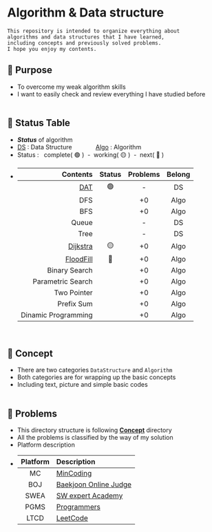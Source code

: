 # Algorithm & Data structure
    This repository is intended to organize everything about 
    algorithms and data structures that I have learned, 
    including concepts and previously solved problems. 
    I hope you enjoy my contents.

## 📌 **Purpose**
- To overcome my weak algorithm skills
- I want to easily check and review everything I have studied before
<br><br>

## 📌 **Status Table**
- ***Status*** of algorithm
- [DS](Concept/DataSturcture) : Data Structure&nbsp;&nbsp;&nbsp;&nbsp;&nbsp;&nbsp;&nbsp;&nbsp;&nbsp;&nbsp;&nbsp;&nbsp;&nbsp;&nbsp;[Algo](Concept/Concept) : Algorithm
- Status : &nbsp;&nbsp;complete( 🟢 )&nbsp;&nbsp;-&nbsp;&nbsp;working( 🟡 )&nbsp;&nbsp;-&nbsp;&nbsp;next( 🔴 )
- 
    |Contents|Status<br>|Problems|Belong|
    |----:|:----:|:----:|:----:|
    |[DAT](Concept/DataSturcture/DAT.md)|🟢|-|DS|
    |DFS||+0|Algo|
    |BFS||+0|Algo|
    |Queue||-|DS|
    |Tree||-|DS|
    |[Dijkstra](Concept/Dijkstra.md)|🟡|+0|Algo|
    |[FloodFill](Concept/FloodFill.md)|🔴|+0|Algo|
    |Binary Search||+0|Algo|
    |Parametric Search||+0|Algo|
    |Two Pointer||+0|Algo|
    |Prefix Sum||+0|Algo|
    |Dinamic Programming||+0|Algo|
<br>


## 📌 **Concept**
- There are two categories `DataStructure` and `Algorithm` 
- Both categories are for wrapping up the basic concepts
- Including text, picture and simple basic codes
<br><br>


## 📌 **Problems**
- This directory structure is following **<u>Concept</u>** directory
- All the problems is classified by the way of my solution
- Platform description<br>
- |Platform|Description|
  |:--:|:--|
  |MC|[MinCoding](https://pro.mincoding.co.kr)|
  |BOJ| [Baekjoon Online Judge](https://www.acmicpc.net) 
  |SWEA| [SW expert Academy](https://swexpertacademy.com/main/main.do)
  |PGMS| [Programmers](https://school.programmers.co.kr/learn/challenges)
  |LTCD| [LeetCode](https://leetcode.com)|